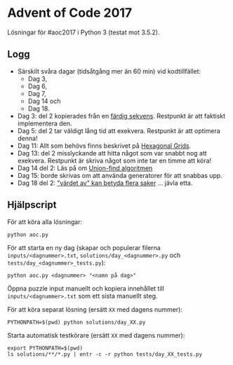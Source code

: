 Advent of Code 2017
===================

Lösningar för #aoc2017 i Python 3 (testat mot 3.5.2).


Logg
----

 * Särskilt svåra dagar (tidsåtgång mer än 60 min) vid kodtillfället:
   * Dag 3,
   * Dag 6,
   * Dag 7,
   * Dag 14 och
   * Dag 18.
 * Dag 3: del 2 kopierades från en [färdig sekvens](https://oeis.org/A141481). Restpunkt är att faktiskt
   implementera den.
 * Dag 5: del 2 tar väldigt lång tid att exekvera. Restpunkt är att optimera denna!
 * Dag 11: Allt som behövs finns beskrivet på
   [Hexagonal Grids](https://www.redblobgames.com/grids/hexagons/).
 * Dag 13: del 2 misslyckande att hitta något som var snabbt nog att exekvera. 
   Restpunkt är skriva något som inte tar en timme att köra!
 * Dag 14 del 2: Läs på om [Union-find algoritmen](https://en.wikipedia.org/wiki/Disjoint-set_data_structure)
 * Dag 15: borde skrivas om att använda generatorer för att snabbas upp.
 * Dag 18 del 2: ["värdet av" kan betyda flera saker](https://www.reddit.com/r/adventofcode/comments/7kj35s/2017_day_18_solutions/dreth75/) ... jävla etta.


Hjälpscript
-----------

För att köra alla lösningar:

    python aoc.py
    

För att starta en ny dag (skapar och populerar filerna `inputs/<dagnummer>.txt`, `solutions/day_<dagnummer>.py` och
`tests/day_<dagnummer>_tests.py`):

    python aoc.py <dagnummer> "<namn på dag>"

Öppna puzzle input manuellt och kopiera innehållet till `inputs/<dagnummer>.txt` som ett sista manuellt steg.


För att köra separat lösning (ersätt `XX` med dagens nummer):

    PYTHONPATH=$(pwd) python solutions/day_XX.py

    
Starta automatisk testkörare (ersätt `XX` med dagens nummer):

    export PYTHONPATH=$(pwd)
    ls solutions/**/*.py | entr -c -r python tests/day_XX_tests.py
